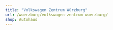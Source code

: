```yaml
---
title: "Volkswagen Zentrum Würzburg"
url: /wuerzburg/volkswagen-zentrum-wuerzburg/
shop: Autohaus
---
```

